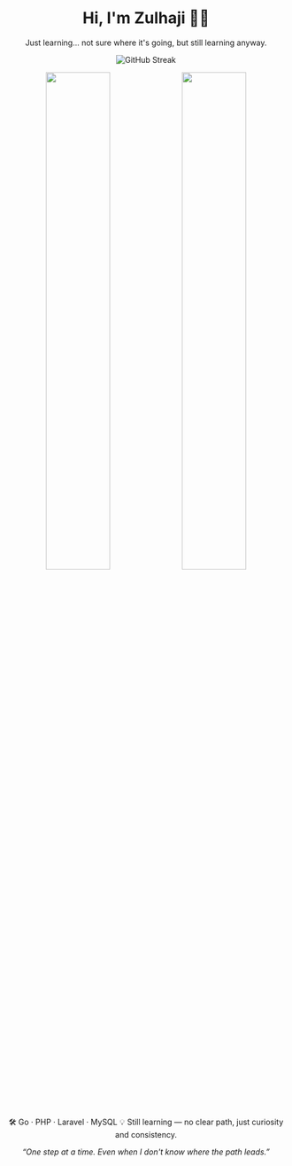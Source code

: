 <!-- Profile README for Zyprush18 -->

<h1 align="center">Hi, I'm Zulhaji 👨‍💻</h1>
<p align="center">Just learning... not sure where it's going, but still learning anyway.</p>

<p align="center">
  <img src="https://streak-stats.demolab.com/?user=Zyprush18&theme=github-dark&hide_border=true&date_format=j%20M%5B%20Y%5D" alt="GitHub Streak" />
</p>

<p align="center">
  <img src="https://github-readme-stats.vercel.app/api?username=Zyprush18&show_icons=true&hide_border=true&theme=github_dark&hide_title=true&count_private=true" width="48%" />
  <img src="https://github-readme-stats.vercel.app/api/top-langs/?username=Zyprush18&layout=compact&hide_border=true&theme=github_dark&hide_title=true" width="48%" />
</p>

<p align="center">
  🛠️ Go · PHP · Laravel · MySQL   
  💡 Still learning — no clear path, just curiosity and consistency.
</p>

<p align="center">
  <i>“One step at a time. Even when I don't know where the path leads.”</i>
</p>
